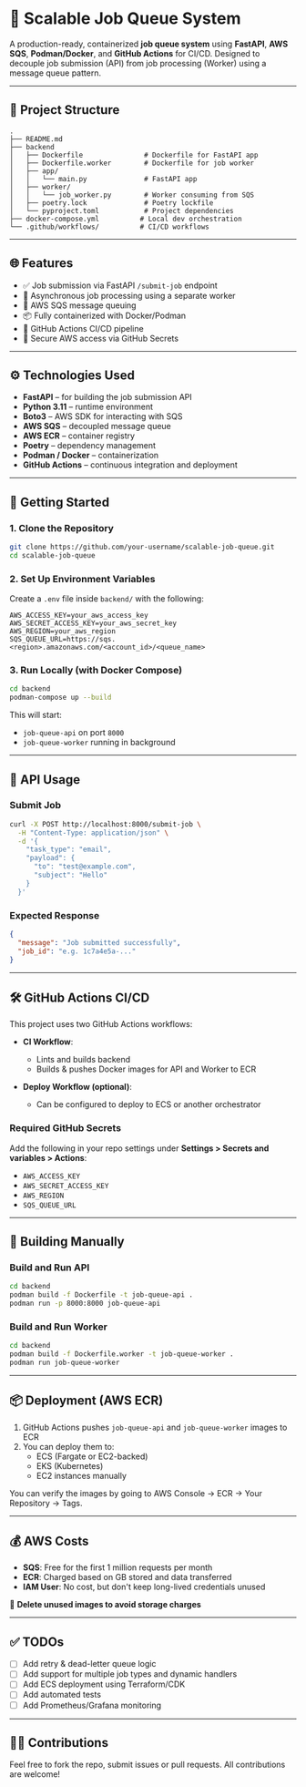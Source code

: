 # 🚀 Scalable Job Queue System

A production-ready, containerized **job queue system** using **FastAPI**, **AWS SQS**, **Podman/Docker**, and **GitHub Actions** for CI/CD. Designed to decouple job submission (API) from job processing (Worker) using a message queue pattern.

---

## 🧩 Project Structure

```
.
├── README.md
├── backend
│   ├── Dockerfile               # Dockerfile for FastAPI app
│   ├── Dockerfile.worker        # Dockerfile for job worker
│   ├── app/
│   │   └── main.py              # FastAPI app
│   ├── worker/
│   │   └── job_worker.py        # Worker consuming from SQS
│   ├── poetry.lock              # Poetry lockfile
│   └── pyproject.toml           # Project dependencies
├── docker-compose.yml          # Local dev orchestration
└── .github/workflows/          # CI/CD workflows
```

---

## 🌐 Features

- ✅ Job submission via FastAPI `/submit-job` endpoint
- 🔄 Asynchronous job processing using a separate worker
- 📨 AWS SQS message queuing
- 📦 Fully containerized with Docker/Podman
- 🤖 GitHub Actions CI/CD pipeline
- 🔐 Secure AWS access via GitHub Secrets

---

## ⚙️ Technologies Used

- **FastAPI** – for building the job submission API  
- **Python 3.11** – runtime environment  
- **Boto3** – AWS SDK for interacting with SQS  
- **AWS SQS** – decoupled message queue  
- **AWS ECR** – container registry  
- **Poetry** – dependency management  
- **Podman / Docker** – containerization  
- **GitHub Actions** – continuous integration and deployment  

---

## 🚀 Getting Started

### 1. Clone the Repository

```bash
git clone https://github.com/your-username/scalable-job-queue.git
cd scalable-job-queue
```

### 2. Set Up Environment Variables

Create a `.env` file inside `backend/` with the following:

```env
AWS_ACCESS_KEY=your_aws_access_key
AWS_SECRET_ACCESS_KEY=your_aws_secret_key
AWS_REGION=your_aws_region
SQS_QUEUE_URL=https://sqs.<region>.amazonaws.com/<account_id>/<queue_name>
```

### 3. Run Locally (with Docker Compose)

```bash
cd backend
podman-compose up --build
```

This will start:
- `job-queue-api` on port `8000`
- `job-queue-worker` running in background

---

## 🧪 API Usage

### Submit Job

```bash
curl -X POST http://localhost:8000/submit-job \
  -H "Content-Type: application/json" \
  -d '{
    "task_type": "email",
    "payload": {
      "to": "test@example.com",
      "subject": "Hello"
    }
  }'
```

### Expected Response

```json
{
  "message": "Job submitted successfully",
  "job_id": "e.g. 1c7a4e5a-..."
}
```

---

## 🛠️ GitHub Actions CI/CD

This project uses two GitHub Actions workflows:

- **CI Workflow**:
  - Lints and builds backend
  - Builds & pushes Docker images for API and Worker to ECR

- **Deploy Workflow (optional)**:
  - Can be configured to deploy to ECS or another orchestrator

### Required GitHub Secrets

Add the following in your repo settings under **Settings > Secrets and variables > Actions**:

- `AWS_ACCESS_KEY`
- `AWS_SECRET_ACCESS_KEY`
- `AWS_REGION`
- `SQS_QUEUE_URL`

---

## 🐳 Building Manually

### Build and Run API

```bash
cd backend
podman build -f Dockerfile -t job-queue-api .
podman run -p 8000:8000 job-queue-api
```

### Build and Run Worker

```bash
cd backend
podman build -f Dockerfile.worker -t job-queue-worker .
podman run job-queue-worker
```

---

## 📦 Deployment (AWS ECR)

1. GitHub Actions pushes `job-queue-api` and `job-queue-worker` images to ECR
2. You can deploy them to:
   - ECS (Fargate or EC2-backed)
   - EKS (Kubernetes)
   - EC2 instances manually

You can verify the images by going to AWS Console → ECR → Your Repository → Tags.

---

## 💰 AWS Costs

- **SQS**: Free for the first 1 million requests per month
- **ECR**: Charged based on GB stored and data transferred
- **IAM User**: No cost, but don't keep long-lived credentials unused

🛑 **Delete unused images to avoid storage charges**

---

## ✅ TODOs

- [ ] Add retry & dead-letter queue logic
- [ ] Add support for multiple job types and dynamic handlers
- [ ] Add ECS deployment using Terraform/CDK
- [ ] Add automated tests
- [ ] Add Prometheus/Grafana monitoring

---

## 🙋‍♀️ Contributions

Feel free to fork the repo, submit issues or pull requests. All contributions are welcome!
